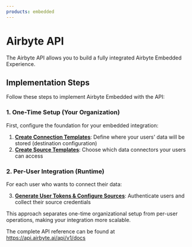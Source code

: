 ```yaml
---
products: embedded
---
```


# Airbyte API

The Airbyte API allows you to build a fully integrated Airbyte Embedded Experience.

## Implementation Steps

Follow these steps to implement Airbyte Embedded with the API:

### 1. One-Time Setup (Your Organization)
First, configure the foundation for your embedded integration:

1. **[Create Connection Templates](./connection-templates.md)**: Define where your users' data will be stored (destination configuration)
2. **[Create Source Templates](./source-templates.md)**: Choose which data connectors your users can access

### 2. Per-User Integration (Runtime)
For each user who wants to connect their data:

3. **[Generate User Tokens & Configure Sources](./configuring-sources.md)**: Authenticate users and collect their source credentials

This approach separates one-time organizational setup from per-user operations, making your integration more scalable.

The complete API reference can be found at https://api.airbyte.ai/api/v1/docs
